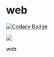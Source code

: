 # web

[![Codacy Badge](https://api.codacy.com/project/badge/Grade/080b62e0b91346759273378ec12422ff)](https://app.codacy.com/gh/poff-bnff/tartuff?utm_source=github.com&utm_medium=referral&utm_content=poff-bnff/tartuff&utm_campaign=Badge_Grade_Settings)

![](https://codebuild.eu-central-1.amazonaws.com/badges?uuid=eyJlbmNyeXB0ZWREYXRhIjoiOXB4MUc4YkVnRkF2UGxBczZBSVlvdGFnaktDUC9nemgvdXI0ekk0ejBjMFRkNGtQWEF2TTRHV2RQbFdiMWtCdTRsM2ZYVm1JNkZ6SE9LWDA2U1pWVlFzPSIsIml2UGFyYW1ldGVyU3BlYyI6InIwUy9GcktsV20yc3VmUkYiLCJtYXRlcmlhbFNldFNlcmlhbCI6MX0%3D&branch=master)

web
